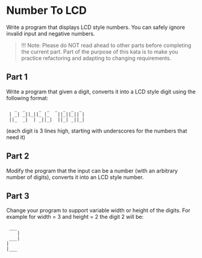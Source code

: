 # Number To LCD

Write a program that displays LCD style numbers. You can safely ignore invalid input and negative numbers.

> !!! Note: Please do NOT read ahead to other parts before completing the current part. Part of the purpose of this kata is to make you practice refactoring and adapting to changing requirements.

## Part 1

Write a program that given a digit, converts it into a LCD style digit using the following format:
```
   _  _     _  _  _  _  _  _ 
 | _| _||_||_ |_   ||_||_|| |  
 ||_  _|  | _||_|  ||_| _||_| 
 ```
(each digit is 3 lines high, starting with underscores for the numbers that need it)

## Part 2

Modify the program that the input can be a number (with an arbitrary number of digits), converts it into an LCD style number.

## Part 3

Change your program to support variable width or height of the digits. For example for width = 3 and height = 2 the digit 2 will be:
```
 ___
    |
 ___|
|
|___
```
